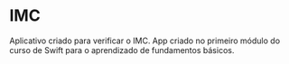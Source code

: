 # IMC
Aplicativo criado para verificar o IMC. App criado no primeiro módulo do curso de Swift para o aprendizado de fundamentos 
básicos.
